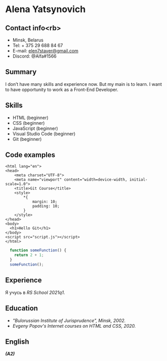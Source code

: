 # Alena Yatsynovich

## Contact info<rb\>
- Minsk, Belarus
- Tel: + 375 29 688 84 67
- E-mail: elen7staver@gmail.com
- Discord: @Alfa#1566

## Summary

I don’t have many skills and  experience now. But my main is to learn. I want to have opportunity to work as a Front-End Developer. 

## Skills

- HTML (beginner)
- CSS (beginner)
- JavaScript (beginner)
- Visual Studio Code (beginner)
- Git (beginner)

## Code examples

```<!DOCTYPE html>
<html lang="en">
<head>
    <meta charset="UTF-8">
    <meta name="viewport" content="width=device-width, initial-scale=1.0">
    <title>Git Course</title>
    <style>
        *{
            margin: 10;
            padding: 10;
        }
    </style>
</head>
<body>
  <h1>Hello Git</h1>  
</body>
<script src="script.js"></script>
</html> 
```

```javascript
  function someFunction() {
    return 2 + 1;
  }
  someFunction();
 ```

 ## Experience

 Я учусь в *RS School 2021q1*.

 ## Education

 - *"Bulorussian Institute of Jurisprudence", Minsk, 2002.*
 - *Evgeny Popov's Internet courses on HTML and CSS, 2020.*

 ## English

 _**(A2)**_
